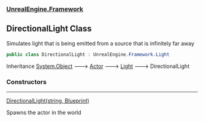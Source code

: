 ### [UnrealEngine.Framework](UnrealEngine_Framework.md 'UnrealEngine.Framework')
## DirectionalLight Class
Simulates light that is being emitted from a source that is infinitely far away  
```csharp
public class DirectionalLight : UnrealEngine.Framework.Light
```

Inheritance [System.Object](https://docs.microsoft.com/en-us/dotnet/api/System.Object 'System.Object') &#129106; [Actor](Actor.md 'UnrealEngine.Framework.Actor') &#129106; [Light](Light.md 'UnrealEngine.Framework.Light') &#129106; DirectionalLight  
### Constructors

***
[DirectionalLight(string, Blueprint)](DirectionalLight_DirectionalLight(string_Blueprint).md 'UnrealEngine.Framework.DirectionalLight.DirectionalLight(string, UnrealEngine.Framework.Blueprint)')

Spawns the actor in the world  
